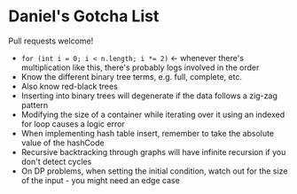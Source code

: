# Daniel's Gotcha List
Pull requests welcome!
- `for (int i = 0; i < n.length; i *= 2)` <- whenever there's multiplication like this, there's probably logs involved in the order
- Know the different binary tree terms, e.g. full, complete, etc.
- Also know red-black trees
- Inserting into binary trees will degenerate if the data follows a zig-zag pattern
- Modifying the size of a container while iterating over it using an indexed for loop causes a logic error 
- When implementing hash table insert, remember to take the absolute value of the hashCode
- Recursive backtracking through graphs will have infinite recursion if you don't detect cycles
- On DP problems, when setting the initial condition, watch out for the size of the input - you might need an edge case
